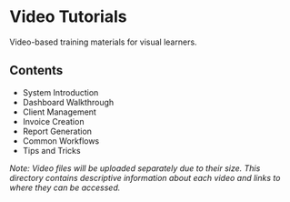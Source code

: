 # Video Tutorials

Video-based training materials for visual learners.

## Contents

- System Introduction
- Dashboard Walkthrough
- Client Management
- Invoice Creation
- Report Generation
- Common Workflows
- Tips and Tricks

*Note: Video files will be uploaded separately due to their size. This directory contains descriptive information about each video and links to where they can be accessed.*